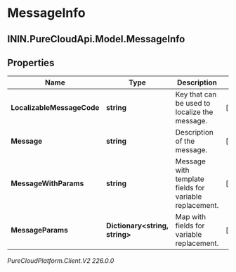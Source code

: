 # MessageInfo

## ININ.PureCloudApi.Model.MessageInfo

## Properties

|Name | Type | Description | Notes|
|------------ | ------------- | ------------- | -------------|
| **LocalizableMessageCode** | **string** | Key that can be used to localize the message. | [optional] |
| **Message** | **string** | Description of the message. | [optional] |
| **MessageWithParams** | **string** | Message with template fields for variable replacement. | [optional] |
| **MessageParams** | **Dictionary&lt;string, string&gt;** | Map with fields for variable replacement. | [optional] |



_PureCloudPlatform.Client.V2 226.0.0_
